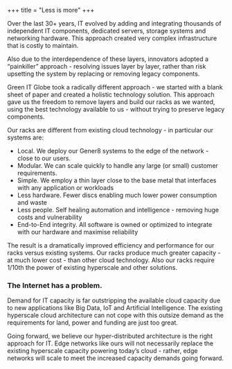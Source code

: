 +++
title = "Less is more"
+++


Over the last 30+ years, IT evolved by adding and integrating thousands of independent IT components, dedicated servers, storage systems and networking hardware. This approach created very complex infrastructure that is costly to maintain.

Also due to the interdependence of these layers, innovators adopted a “painkiller” approach - resolving issues layer by layer, rather than risk upsetting the system by replacing or removing legacy components.

Green IT Globe took a radically different approach - we started with a blank sheet of paper and created a holistic technology solution.  This approach gave us the freedom to remove layers and build our racks as we wanted, using the best technology available to us - without trying to preserve legacy components.

Our racks are different from existing cloud technology - in particular our systems are:

- Local.  We deploy our Gener8 systems to the edge of the network - close to our users.
- Modular.  We can scale quickly to handle any large (or small) customer requirements.  
- Simple. We employ a thin layer close to the base metal that interfaces with any application or workloads
- Less hardware. Fewer discs enabling much lower power consumption and waste
- Less people. Self healing automation and intelligence - removing huge costs and vulnerability 
- End-to-End integrity. All software is owned or optimized to integrate with our hardware and maximise reliability

The result is a dramatically improved efficiency and performance for our racks versus existing systems.  Our racks produce much greater capacity - at much lower cost - than other cloud technology.  Also our racks require 1/10th the power of existing hyperscale and other solutions.

### The Internet has a problem. 

Demand for IT capacity is far outstripping the available cloud capacity due to new applications like Big Data, IoT and Artificial Intelligence. The existing hyperscale cloud architecture can not cope with this outsize demand as the requirements for land, power and funding are just too great.

Going forward, we believe our hyper-distributed architecture is the right approach for IT. Edge networks like ours will not necessarily replace the existing hyperscale capacity powering today’s cloud - rather, edge networks will scale to meet the increased capacity demands going forward.
